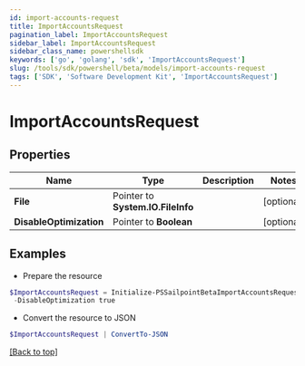 ```yaml
---
id: import-accounts-request
title: ImportAccountsRequest
pagination_label: ImportAccountsRequest
sidebar_label: ImportAccountsRequest
sidebar_class_name: powershellsdk
keywords: ['go', 'golang', 'sdk', 'ImportAccountsRequest'] 
slug: /tools/sdk/powershell/beta/models/import-accounts-request
tags: ['SDK', 'Software Development Kit', 'ImportAccountsRequest']
---
```



# ImportAccountsRequest

## Properties

Name | Type | Description | Notes
------------ | ------------- | ------------- | -------------
**File** |  Pointer to **System.IO.FileInfo** |  | [optional] 
**DisableOptimization** |  Pointer to **Boolean** |  | [optional] 

## Examples

- Prepare the resource
```powershell
$ImportAccountsRequest = Initialize-PSSailpointBetaImportAccountsRequest  -File null `
 -DisableOptimization true
```

- Convert the resource to JSON
```powershell
$ImportAccountsRequest | ConvertTo-JSON
```


[[Back to top]](#) 

